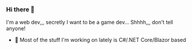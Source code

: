 ### Hi there 👋

I'm a web dev,,, secretly I want to be a game dev... Shhhh,,, don't tell anyone!

- 🔭 Most of the stuff I'm working on lately is C#/.NET Core/Blazor based

<!--
**frankhale/frankhale** is a ✨ _special_ ✨ repository because its `README.md` (this file) appears on your GitHub profile.

Here are some ideas to get you started:

- 🔭 I’m currently working on ... 
- 🌱 I’m currently learning ...
- 👯 I’m looking to collaborate on ...
- 🤔 I’m looking for help with ...
- 💬 Ask me about ...
- 📫 How to reach me: ...
- 😄 Pronouns: ...
- ⚡ Fun fact: ...
-->
